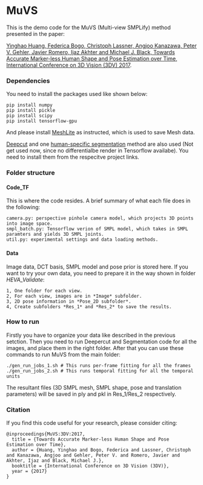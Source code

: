# MuVS
This is the demo code for the MuVS (Multi-view SMPLify) method presented in the paper:

[Yinghao Huang, Federica Bogo, Christoph Lassner, Angjoo Kanazawa, Peter V. Gehler, Javier Romero, Ijaz Akhter and Michael J. Black, Towards Accurate Marker-less Human Shape and Pose Estimation over Time, International Conference on 3D Vision (3DV) 2017](https://ps.is.tuebingen.mpg.de/publications/muvs-3dv-2017).


### Dependencies

You need to install the packages used like shown below:
```
pip install numpy
pip install pickle
pip install scipy
pip install tensorflow-gpu
```

And please install [MeshLite](https://github.com/MPI-IS/meshlite) as instructed, which is used to save Mesh data.

[Deepcut](https://github.com/eldar/deepcut-cnn) and one [human-specific segmentation](https://github.com/classner/up) method are also used (Not get used now, since no differentialbe render in Tensorflow availabe). You need to install them from the respecitve project links.

### Folder structure
#### Code_TF
This is where the code resides. A brief summary of what each file does in the following:
```
camera.py: perspective pinhole camera model, which projects 3D points into image space.
smpl_batch.py: Tensorflow verion of SMPL model, which takes in SMPL paramters and yields 3D SMPL joints.
util.py: experimental settings and data loading methods.
```

#### Data
Image data, DCT basis, SMPL model and pose prior is stored here. If you want to try your own data, you need to prepare it in the way shown in folder *HEVA_Validate*:
```
1, One folder for each view.
2, For each view, images are in *Image* subfolder.
3, 2D pose information in *Pose_2D subfolder*.
4, Create subfolders *Res_1* and *Res_2* to save the results.
```


### How to run

Firstly you have to organize your data like described in the previous setction. Then you need to run Deepercut and Segmentation code for all the images, and place them in the right folder. After that you can use these commands to run MuVS from the main folder:

```
./gen_run_jobs_1.sh # This runs per-frame fitting for all the frames
./gen_run_jobs_2.sh # This runs temporal fitting for all the temporal units
```

The resultant files (3D SMPL mesh, SMPL shape, pose and translation parameters) will be saved in ply and pkl in Res_1/Res_2 respectively.


### Citation
If you find this code useful for your research, please consider citing:
```
@inproceedings{MuVS:3DV:2017,
  title = {Towards Accurate Marker-less Human Shape and Pose Estimation over Time},
  author = {Huang, Yinghao and Bogo, Federica and Lassner, Christoph and Kanazawa, Angjoo and Gehler, Peter V. and Romero, Javier and Akhter, Ijaz and Black, Michael J.},
  booktitle = {International Conference on 3D Vision (3DV)},
  year = {2017}
}
```                                                                                                                                                                    
